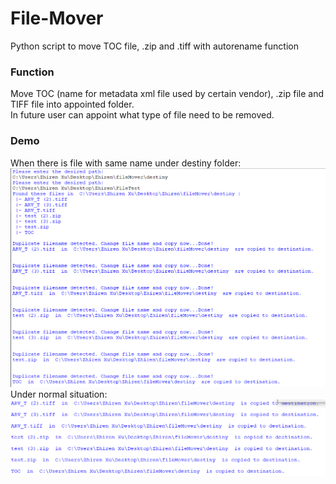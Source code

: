 # File-Mover
Python script to move TOC file, .zip and .tiff with autorename function  
### Function
Move TOC (name for metadata xml file used by certain vendor), .zip file and TIFF file into appointed folder.  
In future user can appoint what type of file need to be removed.  
### Demo
When there is file with same name under destiny folder:
![conflict demo](https://github.com/ZhirenXu/File-Mover/blob/master/conflict%20demo.png)
Under normal situation:
![normal demo](https://github.com/ZhirenXu/File-Mover/blob/master/normal%20demo.png)  

